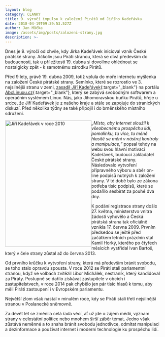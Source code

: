 ```yaml
---
layout: blog
category: CLANKY
title: 9. výročí impulsu k založení Pirátů od Jiřího Kadeřávka
date: 2018-04-19T09:39:53.527Z
author: Jan Můčka
image: /assets/img/posts/zalozeni-strany.jpg
description: >-
---
```


Dnes je 9. výročí od chvíle, kdy Jirka Kadeřávek inicioval vznik České pirátské strany. Ačkoliv jsou Piráti stranou, která se dívá především do budoucnosti, tak u příležitosti 19. dubna si dovolíme ohlédnout se nostalgicky zpět - k samotnému zárodku Pirátů.

Před 9 lety, právě 19. dubna 2009, totiž vplula do moře internetu myšlenka na založení České pirátské strany. Semínko, které se rozrostlo ve 3. nejsilnější stranu v zemi, [zasadil Jiří Kadeřávek](http://www.abclinuxu.cz/blog/BoodOk/2009/4/petice-pod-vznik-ceska-piratske-strany){:target="_blank"} na portálu [AbcLinuxu.cz](http://www.abclinuxu.cz){:target="_blank"}, který se zabývá svobodným softwarem a operačním systémem Linux. Nás, jako Jihomoravskou buňku Pirátů, hřeje u srdce, že Jiří Kadeřávek je z našeho kraje a stále se zapojuje do stranických diskuzí. Před několika týdny se také připojil i do brněnského místního sdružení.

<img alt="Jiří Kadeřávek v roce 2010" class="imgr" src="https://www.piratskelisty.cz/upload/thumbs/w600/2291.jpg" style="width: 280px; height: 409px; float: left;" title="Jiří Kadeřávek v roce 2010">

*„Místo, aby Internet sloužil k všeobecnému prospěchu lidí, pomalinku, tu více, tu méně hlasitě se mění v nástroj kontroly a manipulace,“* popsal tehdy na webu svou hlavní motivaci Kadeřávek, budoucí zakladatel České pirátské strany. Následovalo vytvoření přípravného výboru a sběr on-line podpisů nutných k založení strany. V té době bylo ze zákona potřeba tisíc podpisů, které se podařilo sesbírat za pouhé dva dny.

K podání registrace strany došlo 27. května, ministerstvo vnitra žádosti vyhovělo a Česká pirátská strana tak oficiálně vznikla 17. června 2009. Prvním předsedou se ještě před začátkem letních prázdnin stal Kamil Horký, kterého po čtyřech měsících vystřídal Ivan Bartoš, který v čele strany zůstal až do června 2013.

Od prvního krůčku k vytvoření strany, která má především bránit svobodu, se toho stalo opravdu spousta. V roce 2012 se Piráti stali parlamentní stranou, když ve volbách zvítězil Libor Michálek, nestraník, který kandidoval za Piráty. Postupně se dařilo získávat zastupitele v obcích i zastupitelstvech, v roce 2014 pak chybělo jen pár tisíc hlasů k tomu, aby měli Piráti zastoupení i v Evropském parlamentu.

Největší zlom však nastal v minulém roce, kdy se Piráti stali třetí nejsilnější stranou v Poslanecké sněmovně.

Za devět let se změnila celá řada věcí, ať už jde o zájem médií, význam strany v celostátní politice nebo mnohem širší záběr témat. Jedno však zůstává neměnné a to snaha bránit svobodu jednotlivce, odmítat manipulaci a dezinformace a používat internet i moderní technologie ku prospěchu lidí.
